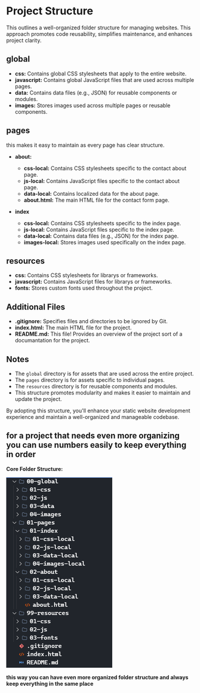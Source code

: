 # **Project Structure**

This outlines a well-organized folder structure for managing websites. This approach promotes code reusability, simplifies maintenance, and enhances project clarity.

## **global**

* **css:** Contains global CSS stylesheets that apply to the entire website.
* **javascript:** Contains global JavaScript files that are used across multiple pages.
* **data:** Contains data files (e.g., JSON) for reusable components or modules.
* **images:** Stores images used across multiple pages or reusable components.

## **pages**

this makes it easy to maintain as every page has clear structure.

* **about:**
  * **css-local:** Contains CSS stylesheets specific to the contact about page.
  * **js-local:** Contains JavaScript files specific to the contact about page.
  * **data-local:** Contains localized data for the about page.
  * **about.html:** The main HTML file for the contact form page.

* **index**
  * **css-local:** Contains CSS stylesheets specific to the index page.
  * **js-local:** Contains JavaScript files specific to the index page.
  * **data-local:** Contains data files (e.g., JSON) for the index page.
  * **images-local:** Stores images used specifically on the index page.

## **resources**

* **css:** Contains CSS stylesheets for librarys or frameworks.
* **javascript:** Contains JavaScript files for librarys or frameworks.
* **fonts:** Stores custom fonts used throughout the project.

## **Additional Files**

* **.gitignore:** Specifies files and directories to be ignored by Git.
* **index.html:** The main HTML file for the project.
* **README.md:** This file! Provides an overview of the project sort of a documantation for the project.

## **Notes**

* The `global` directory is for assets that are used across the entire project.
* The `pages` directory is for assets specific to individual pages.
* The `resources` directory is for reusable components and modules.
* This structure promotes modularity and makes it easier to maintain and update the project.

By adopting this structure, you'll enhance your static website development experience and maintain a well-organized and manageable codebase.

## **for a project that needs even more organizing you can use numbers easily to keep everything in order**

**Core Folder Structure:**

![Image of the structure](./00-global/04-images/structure.png)

**this way you can have even more organized folder structure and always keep everything in the same place**
